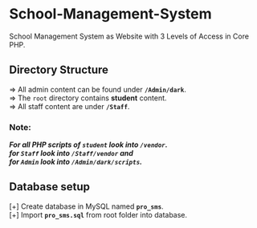 # School-Management-System
School Management System as Website with 3 Levels of Access in Core PHP.

## Directory Structure
=> All admin content can be found under <code><b>/Admin/dark</b></code>.<br/>
=> The <code>root</code> directory contains <b>student</b> content.<br/>
=> All staff content are under <code><b>/Staff</b></code>.<br/>

### Note:
<b><i>
  For all PHP scripts of <code>student</code> look into <code>/vendor</code>. <br/>
  for <code>Staff</code> look into <code>/Staff/vendor</code> and <br/>
  for <code>Admin</code> look into <code>/Admin/dark/scripts</code>.
</i></b>

## Database setup

[+] Create database in MySQL named <code><b>pro_sms</b></code>. <br/>
[+] Import <code><b>pro_sms.sql</b></code> from root folder into database.

